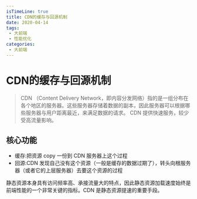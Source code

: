 ```yaml
---
isTimeLine: true
title: CDN的缓存与回源机制
date: 2020-04-14
tags:
 - 大前端
 - 性能优化
categories:
 - 大前端
---
```

# CDN的缓存与回源机制
>CDN （Content Delivery Network，即内容分发网络）指的是一组分布在各个地区的服务器。这些服务器存储着数据的副本，因此服务器可以根据哪些服务器与用户距离最近，来满足数据的请求。 CDN 提供快速服务，较少受高流量影响。

## 核心功能
* 缓存:把资源 copy 一份到 CDN 服务器上这个过程
* 回源:CDN 发现自己没有这个资源（一般是缓存的数据过期了），转头向根服务器（或者它的上层服务器）去要这个资源的过程

静态资源本身具有访问频率高、承接流量大的特点，因此静态资源加载速度始终是前端性能的一个非常关键的指标。CDN 是静态资源提速的重要手段。
